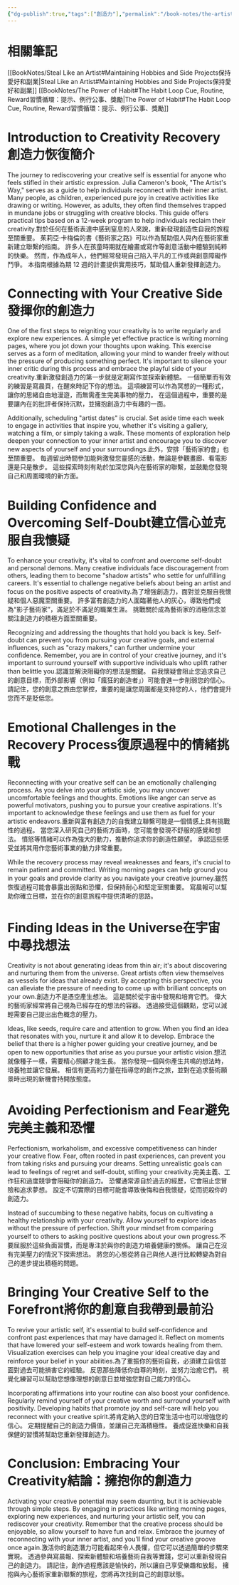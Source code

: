 ```yaml
---
{"dg-publish":true,"tags":["創造力"],"permalink":"/book-notes/the-artist-s-way/","dgPassFrontmatter":true,"created":"2024-11-24T10:41:52.924+08:00","updated":"2024-11-28T13:23:38.113+08:00"}
---
```


# 相關筆記
[[BookNotes/Steal Like an Artist#Maintaining Hobbies and Side Projects保持愛好和副業\|Steal Like an Artist#Maintaining Hobbies and Side Projects保持愛好和副業]]
[[BookNotes/The Power of Habit#The Habit Loop Cue, Routine, Reward習慣循環：提示、例行公事、獎勵\|The Power of Habit#The Habit Loop Cue, Routine, Reward習慣循環：提示、例行公事、獎勵]]
# Introduction to Creativity Recovery創造力恢復簡介

The journey to rediscovering your creative self is essential for anyone who feels stifled in their artistic expression. Julia Cameron's book, "The Artist's Way," serves as a guide to help individuals reconnect with their inner artist. Many people, as children, experienced pure joy in creative activities like drawing or writing. However, as adults, they often find themselves trapped in mundane jobs or struggling with creative blocks. This guide offers practical tips based on a 12-week program to help individuals reclaim their creativity.對於任何在藝術表達中感到窒息的人來說，重新發現創造性自我的旅程至關重要。 茱莉亞·卡梅倫的書《藝術家之路》可以作為幫助個人與內在藝術家重新建立聯繫的指南。 許多人在孩童時期就在繪畫或寫作等創意活動中體驗到純粹的快樂。 然而，作為成年人，他們經常發現自己陷入平凡的工作或與創意障礙作鬥爭。 本指南根據為期 12 週的計畫提供實用技巧，幫助個人重新發揮創造力。

# Connecting with Your Creative Side發揮你的創造力

One of the first steps to reigniting your creativity is to write regularly and explore new experiences. A simple yet effective practice is writing morning pages, where you jot down your thoughts upon waking. This exercise serves as a form of meditation, allowing your mind to wander freely without the pressure of producing something perfect. It's important to silence your inner critic during this process and embrace the playful side of your creativity.重新激發創造力的第一步就是定期寫作並探索新體驗。 一個簡單而有效的練習是寫晨頁，在醒來時記下你的想法。 這項練習可以作為冥想的一種形式，讓你的思緒自由地漫遊，而無需產生完美事物的壓力。 在這個過程中，重要的是要讓內在的批評者保持沉默，並擁抱創造力中有趣的一面。

Additionally, scheduling "artist dates" is crucial. Set aside time each week to engage in activities that inspire you, whether it's visiting a gallery, watching a film, or simply taking a walk. These moments of exploration help deepen your connection to your inner artist and encourage you to discover new aspects of yourself and your surroundings.此外，安排「藝術家約會」也至關重要。 每週留出時間參加能夠激發您靈感的活動，無論是參觀畫廊、看電影還是只是散步。 這些探索時刻有助於加深您與內在藝術家的聯繫，並鼓勵您發現自己和周圍環境的新方面。

# Building Confidence and Overcoming Self-Doubt建立信心並克服自我懷疑

To enhance your creativity, it's vital to confront and overcome self-doubt and personal demons. Many creative individuals face discouragement from others, leading them to become "shadow artists" who settle for unfulfilling careers. It's essential to challenge negative beliefs about being an artist and focus on the positive aspects of creativity.為了增強創造力，面對並克服自我懷疑和個人惡魔至關重要。 許多富有創造力的人面臨著他人的灰心，導致他們成為“影子藝術家”，滿足於不滿足的職業生涯。 挑戰關於成為藝術家的消極信念並關注創造力的積極方面至關重要。

Recognizing and addressing the thoughts that hold you back is key. Self-doubt can prevent you from pursuing your creative goals, and external influences, such as "crazy makers," can further undermine your confidence. Remember, you are in control of your creative journey, and it's important to surround yourself with supportive individuals who uplift rather than belittle you.認識並解決阻礙你的想法是關鍵。 自我懷疑會阻止您追求自己的創意目標，而外部影響（例如「瘋狂的創造者」）可能會進一步削弱您的信心。 請記住，您的創意之旅由您掌控，重要的是讓您周圍都是支持您的人，他們會提升您而不是貶低您。

# Emotional Challenges in the Recovery Process復原過程中的情緒挑戰

Reconnecting with your creative self can be an emotionally challenging process. As you delve into your artistic side, you may uncover uncomfortable feelings and thoughts. Emotions like anger can serve as powerful motivators, pushing you to pursue your creative aspirations. It's important to acknowledge these feelings and use them as fuel for your artistic endeavors.重新與富有創造力的自我建立聯繫可能是一個情感上具有挑戰性的過程。 當您深入研究自己的藝術方面時，您可能會發現不舒服的感覺和想法。 憤怒等情緒可以作為強大的動力，推動你追求你的創造性願望。 承認這些感受並將其用作您藝術事業的動力非常重要。

While the recovery process may reveal weaknesses and fears, it's crucial to remain patient and committed. Writing morning pages can help ground you in your goals and provide clarity as you navigate your creative journey.雖然恢復過程可能會暴露出弱點和恐懼，但保持耐心和堅定至關重要。 寫晨報可以幫助你確立目標，並在你的創意旅程中提供清晰的思路。

# Finding Ideas in the Universe在宇宙中尋找想法

Creativity is not about generating ideas from thin air; it's about discovering and nurturing them from the universe. Great artists often view themselves as vessels for ideas that already exist. By accepting this perspective, you can alleviate the pressure of needing to come up with brilliant concepts on your own.創造力不是憑空產生想法。 這是關於從宇宙中發現和培育它們。 偉大的藝術家經常將自己視為已經存在的想法的容器。 透過接受這個觀點，您可以減輕需要自己提出出色概念的壓力。

Ideas, like seeds, require care and attention to grow. When you find an idea that resonates with you, nurture it and allow it to develop. Embrace the belief that there is a higher power guiding your creative journey, and be open to new opportunities that arise as you pursue your artistic vision.想法就像種子一樣，需要精心照顧才能生長。 當你發現一個與你產生共鳴的想法時，培養牠並讓它發展。 相信有更高的力量在指導您的創作之旅，並對在追求藝術願景時出現的新機會持開放態度。

# Avoiding Perfectionism and Fear避免完美主義和恐懼

Perfectionism, workaholism, and excessive competitiveness can hinder your creative flow. Fear, often rooted in past experiences, can prevent you from taking risks and pursuing your dreams. Setting unrealistic goals can lead to feelings of regret and self-doubt, stifling your creativity.完美主義、工作狂和過度競爭會阻礙你的創造力。 恐懼通常源自於過去的經歷，它會阻止您冒險和追求夢想。 設定不切實際的目標可能會導致後悔和自我懷疑，從而扼殺你的創造力。

Instead of succumbing to these negative habits, focus on cultivating a healthy relationship with your creativity. Allow yourself to explore ideas without the pressure of perfection. Shift your mindset from comparing yourself to others to asking positive questions about your own progress.不要屈服於這些負面習慣，而是專注於與你的創造力培養健康的關係。 讓自己在沒有完美壓力的情況下探索想法。 將您的心態從將自己與他人進行比較轉變為對自己的進步提出積極的問題。

# Bringing Your Creative Self to the Forefront將你的創意自我帶到最前沿

To revive your artistic self, it's essential to build self-confidence and confront past experiences that may have damaged it. Reflect on moments that have lowered your self-esteem and work towards healing from them. Visualization exercises can help you imagine your ideal creative day and reinforce your belief in your abilities.為了重振你的藝術自我，必須建立自信並面對過去可能損害它的經驗。 反思那些降低你自尊的時刻，並努力治癒它們。 視覺化練習可以幫助您想像理想的創意日並增強您對自己能力的信心。

Incorporating affirmations into your routine can also boost your confidence. Regularly remind yourself of your creative worth and surround yourself with positivity. Developing habits that promote joy and self-care will help you reconnect with your creative spirit.將肯定納入您的日常生活中也可以增強您的信心。 定期提醒自己的創造力價值，並讓自己充滿積極性。 養成促進快樂和自我保健的習慣將幫助您重新發揮創造力。

# Conclusion: Embracing Your Creativity結論：擁抱你的創造力

Activating your creative potential may seem daunting, but it is achievable through simple steps. By engaging in practices like writing morning pages, exploring new experiences, and nurturing your artistic self, you can rediscover your creativity. Remember that the creative process should be enjoyable, so allow yourself to have fun and relax. Embrace the journey of reconnecting with your inner artist, and you'll find your creative groove once again.激活你的創造潛力可能看起來令人畏懼，但它可以透過簡單的步驟來實現。 透過參與寫晨報、探索新體驗和培養藝術自我等實踐，您可以重新發現自己的創造力。 請記住，創作過程應該是愉快的，所以讓自己享受樂趣和放鬆。 擁抱與內心藝術家重新聯繫的旅程，您將再次找到自己的創意狀態。